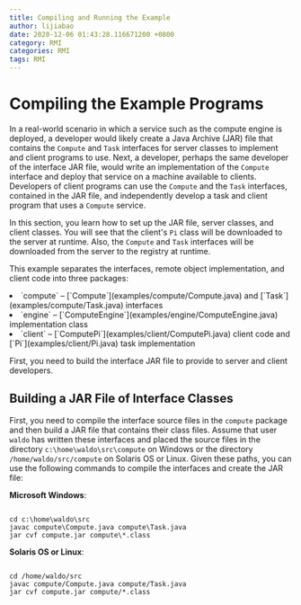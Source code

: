 ```yaml
---
title: Compiling and Running the Example
author: lijiabao
date: 2020-12-06 01:43:28.116671200 +0800
category: RMI
categories: RMI
tags: RMI
---
```


# Compiling the Example Programs

In a real-world scenario in which a service such as the compute engine is deployed, a developer would likely create a Java Archive (JAR) file that contains the `Compute` and `Task` interfaces for server classes to implement and client programs to use. Next, a developer, perhaps the same developer of the interface JAR file, would write an implementation of the `Compute` interface and deploy that service on a machine available to clients. Developers of client programs can use the `Compute` and the `Task` interfaces, contained in the JAR file, and independently develop a task and client program that uses a `Compute` service.

In this section, you learn how to set up the JAR file, server classes, and client classes. You will see that the client's `Pi` class will be downloaded to the server at runtime. Also, the `Compute` and `Task` interfaces will be downloaded from the server to the registry at runtime.

This example separates the interfaces, remote object implementation, and client code into three packages:

<li>`compute` &#8211; 
[`Compute`](examples/compute/Compute.java) and 
[`Task`](examples/compute/Task.java) interfaces</li>
<li>`engine` &#8211; 
[`ComputeEngine`](examples/engine/ComputeEngine.java) implementation class</li>
<li>`client` &#8211; 
[`ComputePi`](examples/client/ComputePi.java) client code and 
[`Pi`](examples/client/Pi.java) task implementation</li>

First, you need to build the interface JAR file to provide to server and client developers.

## Building a JAR File of Interface Classes

First, you need to compile the interface source files in the `compute` package and then build a JAR file that contains their class files. Assume that user `waldo` has written these interfaces and placed the source files in the directory `c:\home\waldo\src\compute` on Windows or the directory `/home/waldo/src/compute` on Solaris OS or Linux. Given these paths, you can use the following commands to compile the interfaces and create the JAR file:

**Microsoft Windows**:

```

cd c:\home\waldo\src
javac compute\Compute.java compute\Task.java
jar cvf compute.jar compute\*.class

```

**Solaris OS or Linux**:

```

cd /home/waldo/src
javac compute/Compute.java compute/Task.java
jar cvf compute.jar compute/*.class

```
